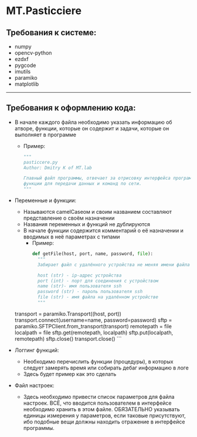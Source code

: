 # MT.Pasticciere

## Требования к системе:
* numpy
* opencv-python
* ezdxf
* pygcode
* imutils
* paramiko
* matplotlib

---

## Требования к оформлению кода:
* В начале каждого файла необходимо указать информацию об атворе, функции, которые он содержит и задачи, которые он выполняет в программе
    * Пример:
        ```python
        """
        pasticcere.py
        Author: Dmitry K of MT.lab

        Главный файл программы, отвечает за отрисовку интерфейса программы и содержит
        функции для передачи данных и команд по сети.
        """
        ```

* Переменные и функции:
    * Называются camelCaseом и своим названием составляют представление о своём назначении
    * Названия переменных и функций не дублируются
    * В начале функции содержится комментарий о её назначении и вводимых в неё параметрах с типами
        * Пример:
            ```python
            def getFile(host, port, name, password, file):
              """
              Забирает файл с удалённого устройства не меняя имени файла

              host (str) - ip-адрес устройства
              port (int) - порт для соединения с устройством
              name (str)- имя пользователя ssh
              password (str) - пароль пользователя ssh
              file (str) - имя файла на удалённом устройстве
              """
    transport = paramiko.Transport((host, port))
    transport.connect(username=name, password=password)
    sftp = paramiko.SFTPClient.from_transport(transport)
    remotepath = file
    localpath = file
    sftp.get(remotepath, localpath)
    sftp.put(localpath, remotepath)
    sftp.close()
    transport.close()
            ```


* Логгинг функций:
    * Необходимо перечислить функции (процедуры), в которых следует замерять время или собирать дебаг информацию в логе
    * Здесь будет пример как это сделать

* Файл настроек:
    * Здесь необходимо привести список параметров для файла настроек. ВСЁ, что вводится пользователем в интерфейсе необходимо хранить в этом файле. ОБЯЗАТЕЛЬНО указывать единицы измерения у параметров, если таковые присутствуют, ибо подобные вещи должны находить отражение в интерфейсе программы.
